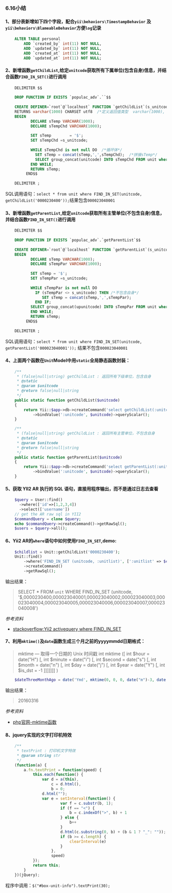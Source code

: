 ### 6.16小结
#### 1、部分表新增如下四个字段，配合`yii\behaviors\TimestampBehavior` 及 `yii\behaviors\BlameableBehavior`方便`log`记录
```SQL
    ALTER TABLE personal 
        ADD `created_by` int(11) NOT NULL,
    	ADD `updated_by` int(11) NOT NULL,
        ADD `created_at` int(11) NOT NULL,
        ADD `updated_at` int(11) NOT NULL;
```

#### 2、新增函数`getChildList`,给定`unitcode`获取所有下属单位(包含自身)信息，并结合函数`FIND_IN_SET()`进行调用
```SQL
    DELIMITER $$  
      
    DROP FUNCTION IF EXISTS `populac_adv`.``$$  
      
    CREATE DEFINER=`root`@`localhost` FUNCTION `getChildList`(s_unitcode varchar(30)) /*创建一个函数 getChildList(s_unitcode varchar(30)) 参数为int型*/
    RETURNS varchar(1000) CHARSET utf8  /*定义返回值类型  varchar(1000), CHARSET: utf-8*/
    BEGIN  
           DECLARE sTemp VARCHAR(1000);  
           DECLARE sTempChd VARCHAR(1000);  
          
           SET sTemp 		= '$';  
           SET sTempChd =s_unitcode;  
          
           WHILE sTempChd is not null DO  /*循环体*/
             SET sTemp = concat(sTemp,',',sTempChd);  /*拼接sTemp*/
             SELECT group_concat(unitcode) INTO sTempChd FROM unit where upunitcode<>unitcode and FIND_IN_SET(upunitcode,sTempChd) > 0;  /*根据父节点，查询出该父节点下的所有子节点的id，支持多级查询*/
           END WHILE;  
           RETURN sTemp;  
         END$$  
      
    DELIMITER ;
```
SQL调用语句：`select * from unit where FIND_IN_SET(unitcode, getChildList('0000230400'));`结果包含`000023040001`

#### 3、新增函数`getParentList`,给定`unitcode`获取所有主管单位(不包含自身)信息，并结合函数`FIND_IN_SET()`进行调用
```SQL
    DELIMITER $$  
      
    DROP FUNCTION IF EXISTS `populac_adv`.`getParentList`$$  
      
    CREATE DEFINER=`root`@`localhost` FUNCTION `getParentList`(s_unitcode varchar(50)) RETURNS varchar(1000) CHARSET utf8  
    BEGIN  
           DECLARE sTemp VARCHAR(1000);  
           DECLARE sTempPar VARCHAR(1000);  
          
           SET sTemp = '$';  
           SET sTempPar =s_unitcode;  
          
           WHILE sTempPar is not null DO
             IF (sTempPar <> s_unitcode) THEN /*不包含自身*/
                SET sTemp = concat(sTemp,',',sTempPar); 
             END IF;
           SELECT group_concat(upunitcode) INTO sTempPar FROM unit where upunitcode<>unitcode and FIND_IN_SET(unitcode,sTempPar) > 0;  
           END WHILE;  
           RETURN sTemp;  
         END$$  
      
    DELIMITER ; 
```
SQL调用语句：`select * from unit where FIND_IN_SET(unitcode, getParentList('000023040001'));` 结果不包含`000023040001`

#### 4、上面两个函数在`Unit`Model中用`static`全局静态函数封装：
```php
    /**
     * (false|null|string) getChildList : 返回所有下级单位，包含自身
     * @static
     * @param $unitcode
     * @return false|null|string
     */
    public static function getChildList($unitcode)
    {
        return Yii::$app->db->createCommand('select getChildList(:unitcode)')
            ->bindValue(':unitcode', $unitcode)->queryScalar();
    }

    /**
     * (false|null|string) getChildList : 返回所有主管单位，不包含自身
     * @static
     * @param $unitcode
     * @return false|null|string
     */
    public static function getParentList($unitcode)
    {
        return Yii::$app->db->createCommand('select getParentList(:unitcode)')
            ->bindValue(':unitcode', $unitcode)->queryScalar();
    }
```

#### 5、获取 YII2 AR 执行的 SQL 语句，直接用程序输出，而不是通过日志去查看
```php
    $query = User::find()
      ->where(['id'=>[1,2,3,4])
      ->select(['username'])
    // get the AR raw sql in YII2
    $commandQuery = clone $query;
    echo $commandQuery->createCommand()->getRawSql();
    $users = $query->all();
```

#### 6、Yii2 AR的`where`语句中如何使用`FIND_IN_SET`,demo:
```php
    $childlist = Unit::getChildList('0000230400');
    Unit::find()
        ->where('FIND_IN_SET (unitcode, :unitlist)', [':unitlist' => $childlist])
        ->createCommand()
        ->getRawSql();
```
输出结果：
> SELECT * FROM `unit` WHERE FIND_IN_SET (unitcode, '$,0000230400,000023040001,000023040002,000023040003,000023040004,000023040005,000023040006,000023040007,000023040008')

*参考资料*

- [stackoverflow:Yii2 activequery where FIND_IN_SET](http://stackoverflow.com/questions/33124691/dayofweek-yii2-activequery)

#### 7、利用`mktime()`及`date`函数生成三个月之前的yyyymmdd日期格式：
> mktime — 取得一个日期的 Unix 时间戳
> int mktime ([ int $hour = date("H") [, int $minute = date("i") [, int $second = date("s") [, int $month = date("n") [, int $day = date("j") [, int $year = date("Y") [, int $is_dst = -1 ]]]]]]] )
```php
    $dateThreeMonthAgo = date('Ymd', mktime(0, 0, 0, date("m")-3, date("d"), date("Y")))
```
输出结果：
> 20160316

*参考资料*

- [php官网-mktime函数](http://php.net/manual/zh/function.mktime.php)

#### 8、jquery实现的文字打印机特效
```javascript
    /**
     * textPrint : 打印机文字特效
     * @param string str
     */
    (function(a) {
        a.fn.textPrint = function(speed) {
            this.each(function() {
                var d = a(this),
                    c = d.html(),
                    b = 0;
                d.html("");
                var e = setInterval(function() {
                        var f = c.substr(b, 1);
                        if (f == "<") {
                            b = c.indexOf(">", b) + 1
                        } else {
                            b++
                        }
                        d.html(c.substring(0, b) + (b & 1 ? "_": ""));
                        if (b >= c.length) {
                            clearInterval(e)
                        }
                    },
                    speed)
            });
            return this;
        }
    })(jQuery);
```
程序中调用：`$("#box-unit-info").textPrint(30);`
